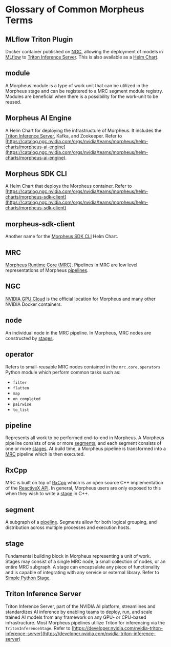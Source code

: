 <!--
SPDX-FileCopyrightText: Copyright (c) 2022-2023, NVIDIA CORPORATION & AFFILIATES. All rights reserved.
SPDX-License-Identifier: Apache-2.0

Licensed under the Apache License, Version 2.0 (the "License");
you may not use this file except in compliance with the License.
You may obtain a copy of the License at

http://www.apache.org/licenses/LICENSE-2.0

Unless required by applicable law or agreed to in writing, software
distributed under the License is distributed on an "AS IS" BASIS,
WITHOUT WARRANTIES OR CONDITIONS OF ANY KIND, either express or implied.
See the License for the specific language governing permissions and
limitations under the License.
-->

# Glossary of Common Morpheus Terms

<!-- Please keep these sorted alphabetically -->
## MLflow Triton Plugin
Docker container published on [NGC](https://catalog.ngc.nvidia.com/orgs/nvidia/teams/morpheus/containers/mlflow-triton-plugin), allowing the deployment of models in [MLflow](https://mlflow.org/) to [Triton Inference Server](#triton-inference-server). This is also available as a [Helm Chart](https://catalog.ngc.nvidia.com/orgs/nvidia/teams/morpheus/helm-charts/morpheus-mlflow).

## module
A Morpheus module is a type of work unit that can be utilized in the Morpheus stage and can be registered to a MRC segment module registry. Modules are beneficial when there is a possibility for the work-unit to be reused.

## Morpheus AI Engine
A Helm Chart for deploying the infrastructure of Morpheus. It includes the [Triton Inference Server](#triton-inference-server), Kafka, and Zookeeper. Refer to [https://catalog.ngc.nvidia.com/orgs/nvidia/teams/morpheus/helm-charts/morpheus-ai-engine](https://catalog.ngc.nvidia.com/orgs/nvidia/teams/morpheus/helm-charts/morpheus-ai-engine).

## Morpheus SDK CLI
A Helm Chart that deploys the Morpheus container. Refer to [https://catalog.ngc.nvidia.com/orgs/nvidia/teams/morpheus/helm-charts/morpheus-sdk-client](https://catalog.ngc.nvidia.com/orgs/nvidia/teams/morpheus/helm-charts/morpheus-sdk-client)

## morpheus-sdk-client
Another name for the [Morpheus SDK CLI](#morpheus-sdk-cli) Helm Chart.

## MRC
[Morpheus Runtime Core (MRC)](https://github.com/nv-morpheus/MRC). Pipelines in MRC are low level representations of Morpheus [pipelines](#pipeline).

## NGC
[NVIDIA GPU Cloud](https://catalog.ngc.nvidia.com/) is the official location for Morpheus and many other NVIDIA Docker containers.

## node
An individual node in the MRC pipeline. In Morpheus, MRC nodes are constructed by [stages](#stage).

## operator
Refers to small-reusable MRC nodes contained in the `mrc.core.operators` Python module which perform common tasks such as:
* `filter`
* `flatten`
* `map`
* `on_completed`
* `pairwise`
* `to_list`

## pipeline
Represents all work to be performed end-to-end in Morpheus. A Morpheus pipeline consists of one or more [segments](#segment), and each segment consists of one or more [stages](#stage). At build time, a Morpheus pipeline is transformed into a [MRC](#MRC) pipeline which is then executed.

## RxCpp
MRC is built on top of [RxCpp](https://github.com/ReactiveX/RxCpp) which is an open source C++ implementation of the [ReactiveX API](https://reactivex.io/). In general, Morpheus users are only exposed to this when they wish to write a [stage](#stage) in C++.

## segment
A subgraph of a [pipeline](#pipeline). Segments allow for both logical grouping, and distribution across multiple processes and execution hosts.

## stage
Fundamental building block in Morpheus representing a unit of work. Stages may consist of a single MRC node, a small collection of nodes, or an entire MRC subgraph. A stage can encapsulate any piece of functionality and is capable of integrating with any service or external library. Refer to [Simple Python Stage](../developer_guide/guides/1_simple_python_stage.md).

## Triton Inference Server
Triton Inference Server, part of the NVIDIA AI platform, streamlines and standardizes AI inference by enabling teams to deploy, run, and scale trained AI models from any framework on any GPU- or CPU-based infrastructure. Most Morpheus pipelines utilize Triton for inferencing via the `TritonInferenceStage`. Refer to [https://developer.nvidia.com/nvidia-triton-inference-server](https://developer.nvidia.com/nvidia-triton-inference-server)

